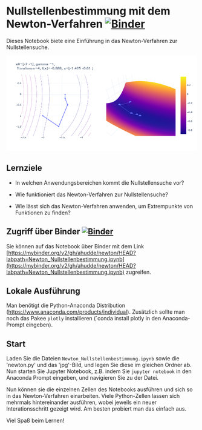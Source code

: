 # Nullstellenbestimmung mit dem Newton-Verfahren [![Binder](https://mybinder.org/badge_logo.svg)](https://mybinder.org/v2/gh/ahudde/newton/HEAD?labpath=Newton_Nullstellenbestimmung.ipynb)

Dieses Notebook biete eine Einführung in das Newton-Verfahren zur Nullstellensuche.

![newplot](newplot.png)

## Lernziele

- In welchen Anwendungsbereichen kommt die Nullstellensuche vor?

- Wie funktioniert das Newton-Verfahren zur Nullstellensuche?

- Wie lässt sich das Newton-Verfahren anwenden, um Extrempunkte von Funktionen
zu finden?

## Zugriff über Binder [![Binder](https://mybinder.org/badge_logo.svg)](https://mybinder.org/v2/gh/ahudde/newton/HEAD?labpath=Newton_Nullstellenbestimmung.ipynb)

Sie können auf das Notebook über Binder mit dem Link [https://mybinder.org/v2/gh/ahudde/newton/HEAD?labpath=Newton_Nullstellenbestimmung.ipynb](https://mybinder.org/v2/gh/ahudde/newton/HEAD?labpath=Newton_Nullstellenbestimmung.ipynb) zugreifen.

## Lokale Ausführung

Man benötigt die Python-Anaconda Distribution (https://www.anaconda.com/products/individual). Zusätzlich sollte man noch das Pakee `plotly` installieren (`conda install plotly in den Anaconda-Prompt eingeben).

## Start

Laden Sie die Dateien `Newton_Nullstellenbestimmung.ipynb`  sowie die 'newton.py' und das 'jpg'-Bild, und legen Sie diese im gleichen Ordner ab. Nun starten Sie Jupyter Notebook, z.B. indem Sie `jupyter notebook` in den Anaconda Prompt eingeben, und navigieren Sie zu der Datei.

Nun können sie die einzelnen Zellen des Notebooks ausführen und sich so in das
Newton-Verfahren einarbeiten. Viele Python-Zellen lassen sich mehrmals hintereinander ausführen, wobei jeweils ein neuer Interationsschritt gezeigt wird. Am besten probiert man das einfach aus.

Viel Spaß beim Lernen!
